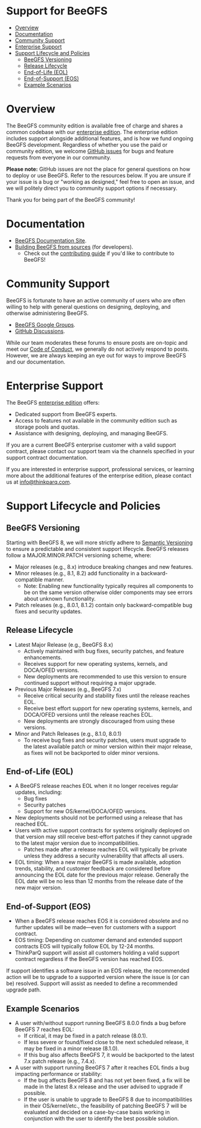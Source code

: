 Support for BeeGFS <!-- omit in toc -->
==================

- [Overview](#overview)
- [Documentation](#documentation)
- [Community Support](#community-support)
- [Enterprise Support](#enterprise-support)
- [Support Lifecycle and Policies](#support-lifecycle-and-policies)
  - [BeeGFS Versioning](#beegfs-versioning)
  - [Release Lifecycle](#release-lifecycle)
  - [End-of-Life (EOL)](#end-of-life-eol)
  - [End-of-Support (EOS)](#end-of-support-eos)
  - [Example Scenarios](#example-scenarios)

# Overview
The BeeGFS community edition is available free of charge and shares a common codebase with our
[enterprise edition](https://www.beegfs.io/c/enterprise/enterprise-features/). The enterprise
edition includes support alongside additional features, and is how we fund ongoing BeeGFS
development. Regardless of whether you use the paid or community edition, we welcome [GitHub
issues](https://github.com/ThinkParQ/beegfs/issues) for bugs and feature requests from everyone in
our community.

**Please note:** GitHub issues are not the place for general questions on how to deploy or use
BeeGFS. Refer to the resources below. If you are unsure if your issue is a bug or "working as
designed," feel free to open an issue, and we will politely direct you to community support options
if necessary.

Thank you for being part of the BeeGFS community!

# Documentation

* [BeeGFS Documentation Site](https://doc.beegfs.io).
* [Building BeeGFS from sources](README.md) (for developers).
  * Check out the [contributing guide](CONTRIBUTING.md) if you'd like to contribute to BeeGFS!

# Community Support

BeeGFS is fortunate to have an active community of users who are often willing to help with general
questions on designing, deploying, and otherwise administering BeeGFS.

* [BeeGFS Google Groups](https://groups.google.com/g/fhgfs-user).
* [GitHub Discussions](https://github.com/ThinkParQ/beegfs/discussions).

While our team moderates these forums to ensure posts are on-topic and meet our [Code of
Conduct](code-of-conduct.md), we generally do not actively respond to posts. However, we are always
keeping an eye out for ways to improve BeeGFS and our documentation.

# Enterprise Support

The BeeGFS [enterprise edition](https://www.beegfs.io/c/enterprise/enterprise-features/) offers:

- Dedicated support from BeeGFS experts.
- Access to features not available in the community edition such as storage pools and quotas.
- Assistance with designing, deploying, and managing BeeGFS.

If you are a current BeeGFS enterprise customer with a valid support contract, please contact our
support team via the channels specified in your support contract documentation.

If you are interested in enterprise support, professional services, or learning more about the
additional features of the enterprise edition, please contact us at
[info@thinkparq.com](mailto:info@thinkparq.com).

# Support Lifecycle and Policies

## BeeGFS Versioning
Starting with BeeGFS 8, we will more strictly adhere to [Semantic Versioning](https://semver.org/)
to ensure a predictable and consistent support lifecycle. BeeGFS releases follow a MAJOR.MINOR.PATCH
versioning scheme, where:

* Major releases (e.g., 8.x) introduce breaking changes and new features.
* Minor releases (e.g., 8.1, 8.2) add functionality in a backward-compatible manner.
  * Note: Enabling new functionality typically requires all components to be on the same version
    otherwise older components may see errors about unknown functionality.
* Patch releases (e.g., 8.0.1, 8.1.2) contain only backward-compatible bug fixes and security
  updates.

## Release Lifecycle

* Latest Major Release (e.g., BeeGFS 8.x)
  * Actively maintained with bug fixes, security patches, and feature enhancements.
  * Receives support for new operating systems, kernels, and DOCA/OFED versions.
  * New deployments are recommended to use this version to ensure continued support without
    requiring a major upgrade.
* Previous Major Releases (e.g., BeeGFS 7.x)
  * Receive critical security and stability fixes until the release reaches EOL.
  * Receive best effort support for new operating systems, kernels, and DOCA/OFED versions until the
    release reaches EOL.
  * New deployments are strongly discouraged from using these versions.
* Minor and Patch Releases (e.g., 8.1.0, 8.0.1)
  * To receive bug fixes and security patches, users must upgrade to the latest available patch or
    minor version within their major release, as fixes will not be backported to older minor
    versions.

## End-of-Life (EOL)

* A BeeGFS release reaches EOL when it no longer receives regular updates, including:
  * Bug fixes
  * Security patches
  * Support for new OS/kernel/DOCA/OFED versions.
* New deployments should not be performed using a release that has reached EOL.
* Users with active support contracts for systems originally deployed on that version may still
  receive best-effort patches if they cannot upgrade to the latest major version due to
  incompatibilities.
  * Patches made after a release reaches EOL will typically be private unless they address a
    security vulnerability that affects all users.
* EOL timing: When a new major BeeGFS is made available, adoption trends, stability, and customer
  feedback are considered before announcing the EOL date for the previous major release. Generally
  the EOL date will be no less than 12 months from the release date of the new major version.

## End-of-Support (EOS)

* When a BeeGFS release reaches EOS it is considered obsolete and no further updates will be
  made—even for customers with a support contract.
* EOS timing: Depending on customer demand and extended support contracts EOS will typically follow
  EOL by 12-24 months.
* ThinkParQ support will assist all customers holding a valid support contract regardless if the
  BeeGFS version has reached EOS.

If support identifies a software issue in an EOS release, the recommended action will be to upgrade
to a supported version where the issue is (or can be) resolved. Support will assist as needed to
define a recommended upgrade path.

## Example Scenarios

* A user with/without support running BeeGFS 8.0.0 finds a bug before BeeGFS 7 reaches EOL:
  * If critical, it may be fixed in a patch release (8.0.1).
  * If less severe or found/fixed close to the next scheduled release, it may be fixed in a minor
    release (8.1.0).
  * If this bug also affects BeeGFS 7, it would be backported to the latest 7.x patch release (e.g.,
    7.4.x).
* A user with support running BeeGFS 7 after it reaches EOL finds a bug impacting performance or
  stability:
  * If the bug affects BeeGFS 8 and has not yet been fixed, a fix will be made in the latest 8.x
    release and the user advised to upgrade if possible.
  * If the user is unable to upgrade to BeeGFS 8 due to incompatibilities in their OS/kernel/etc.,
    the feasibility of patching BeeGFS 7 will be evaluated and decided on a case-by-case basis
    working in conjunction with the user to identify the best possible solution.
